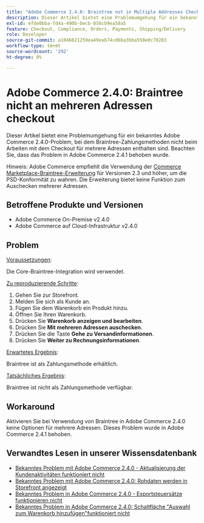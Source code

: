 ```yaml
---
title: "Adobe Commerce 2.4.0: Braintree not in Multiple Addresses Checkout"
description: Dieser Artikel bietet eine Problemumgehung für ein bekanntes Adobe Commerce 2.4.0-Problem, bei dem Braintree-Zahlungsmethoden nicht beim Arbeiten mit dem Checkout für mehrere Adressen enthalten sind. Beachten Sie, dass das Problem in Adobe Commerce 2.4.1 behoben wurde.
exl-id: efde0bba-fd4a-490b-becb-856cb9ea58a5
feature: Checkout, Compliance, Orders, Payments, Shipping/Delivery
role: Developer
source-git-commit: a1046621259ea49eab74cd6ba3bba550e0c70283
workflow-type: tm+mt
source-wordcount: '292'
ht-degree: 0%

---
```


# Adobe Commerce 2.4.0: Braintree nicht an mehreren Adressen checkout

Dieser Artikel bietet eine Problemumgehung für ein bekanntes Adobe Commerce 2.4.0-Problem, bei dem Braintree-Zahlungsmethoden nicht beim Arbeiten mit dem Checkout für mehrere Adressen enthalten sind. Beachten Sie, dass das Problem in Adobe Commerce 2.4.1 behoben wurde.

Hinweis: Adobe Commerce empfiehlt die Verwendung der [Commerce Marketplace-Braintree-Erweiterung](https://marketplace.magento.com/paypal-module-braintree.html) für Versionen 2.3 und höher, um die PSD-Konformität zu wahren. Die Erweiterung bietet keine Funktion zum Auschecken mehrerer Adressen.

## Betroffene Produkte und Versionen

* Adobe Commerce On-Premise v2.4.0
* Adobe Commerce auf Cloud-Infrastruktur v2.4.0

## Problem

<u>Voraussetzungen</u>:

Die Core-Braintree-Integration wird verwendet.

<u>Zu reproduzierende Schritte</u>:

1. Gehen Sie zur Storefront.
1. Melden Sie sich als Kunde an.
1. Fügen Sie dem Warenkorb ein Produkt hinzu.
1. Öffnen Sie Ihren Warenkorb.
1. Drücken Sie **Warenkorb anzeigen und bearbeiten**.
1. Drücken Sie **Mit mehreren Adressen auschecken**.
1. Drücken Sie die Taste **Gehe zu Versandinformationen**.
1. Drücken Sie **Weiter zu Rechnungsinformationen**.

<u>Erwartetes Ergebnis</u>:

Braintree ist als Zahlungsmethode erhältlich.

<u>Tatsächliches Ergebnis</u>:

Braintree ist nicht als Zahlungsmethode verfügbar.

## Workaround

Aktivieren Sie bei Verwendung von Braintree in Adobe Commerce 2.4.0 keine Optionen für mehrere Adressen. Dieses Problem wurde in Adobe Commerce 2.4.1 behoben.

## Verwandtes Lesen in unserer Wissensdatenbank

* [Bekanntes Problem mit Adobe Commerce 2.4.0 - Aktualisierung der Kundenaktivitäten funktioniert nicht](/help/troubleshooting/miscellaneous/magento-2-4-0-refresh-on-customer-activities-does-not-work.md)
* [Bekanntes Problem mit Adobe Commerce 2.4.0: Rohdaten werden in Storefront angezeigt](/help/troubleshooting/storefront/magento-2-4-0-issue-storefront-raw-message-data-display.md)
* [Bekanntes Problem in Adobe Commerce 2.4.0 - Exportsteuersätze funktionieren nicht](/help/troubleshooting/miscellaneous/magento-2-4-0-known-issue-export-tax-rates-does-not-work.md)
* [Bekanntes Problem in Adobe Commerce 2.4.0: Schaltfläche &quot;Auswahl zum Warenkorb hinzufügen&quot;funktioniert nicht](/help/troubleshooting/miscellaneous/magento-2-4-0-add-selections-to-my-cart-does-not-work.md)
